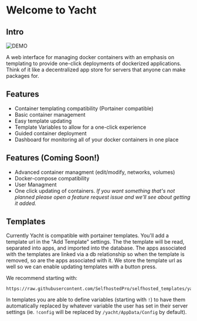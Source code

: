 # Welcome to Yacht

## Intro
![DEMO](https://raw.githubusercontent.com/SelfhostedPro/Yacht/master/readme_media/Yacht-Demo.gif "templates")

A web interface for managing docker containers with an emphasis on templating to provide one-click deployments of dockerized applications. Think of it like a decentralized app store for servers that anyone can make packages for. 

## Features
* Container templating compatibility (Portainer compatible)
* Basic container management
* Easy template updating
* Template Variables to allow for a one-click experience
* Guided container deployment
* Dashboard for monitoring all of your docker containers in one place

## Features (Coming Soon!)
* Advanced container managment (edit/modify, networks, volumes)
* Docker-compose compatibility
* User Managment
* One click updating of containers.
*If you want something that's not planned please open a feature request issue and we'll see about getting it added.*

## Templates
Currently Yacht is compatible with portainer templates. You'll add a template url in the "Add Template" settings. The the template will be read, separated into apps, and imported into the database. The apps associated with the templates are linked via a db relationship so when the template is removed, so are the apps associated with it. We store the template url as well so we can enable updating templates with a button press.

We recommend starting with: 
```
https://raw.githubusercontent.com/SelfhostedPro/selfhosted_templates/yacht/Template/template.json
```

In templates you are able to define variables (starting with `!`) to have them automatically replaced by whatever variable the user has set in their server settings (ie. `!config` will be replaced by `/yacht/AppData/Config` by default).
